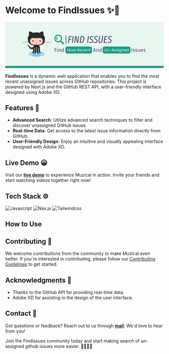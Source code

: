 # Welcome to FindIssues ✨👋

![FindIssues_banner](FindIssues_banner.png)

**FindIssues** is a dynamic web application that enables you to find the most recent unassigned issues across GitHub repositories. This project is powered by Next.js and the GitHub REST API, with a user-friendly interface designed using Adobe XD.

## Features 🎯

- **Advanced Search**: Utilize advanced search techniques to filter and discover unassigned GitHub issues.
- **Real-time Data**: Get access to the latest issue information directly from GitHub.
- **User-Friendly Design**: Enjoy an intuitive and visually appealing interface designed with Adobe XD.

## Live Demo 😀
Visit our [**live demo**](https://findissues.vercel.app) to experience Muzical in action. Invite your friends and start watching videos together right now!

## Tech Stack ⚙️
![Javascript](https://img.shields.io/badge/JavaScript-ES6-yellow?style=for-the-badge&logo=javascript "Javascript") ![Nex.js](https://img.shields.io/badge/Next.js-React_Framework-000?style=for-the-badge&logo=next.js "Nex.js") ![Tailwindcss](https://img.shields.io/badge/Tailwind_CSS-CSS_Framework-38B2AC?style=for-the-badge&logo=tailwind-css "Tailwindcss")

## How to Use



## Contributing 🚀

We welcome contributions from the community to make Muzical even better. If you`re interested in contributing, please follow our [Contributing Guidelines](CONTRIBUTING.md) to get started.

## Acknowledgments 👀

- Thanks to the GitHub API for providing real-time data.
- Adobe XD for assisting in the design of the user interface.

## Contact 📧
Got questions or feedback? Reach out to us through [**mail**](mailto:rajanand9039@gmail.com). We\`d love to hear from you!

Join the FindIssues community today and start making search of un-assigned github issues more easier. 🧑‍💻✨👫